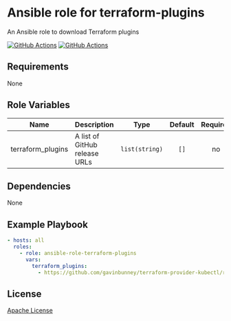 Ansible role for terraform-plugins
==================================

An Ansible role to download Terraform plugins

[![GitHub Actions](https://github.com/mongodb-ansible-roles/ansible-role-terraform-plugins/workflows/Molecule%20Test/badge.svg)](https://github.com/mongodb-ansible-roles/ansible-role-terraform-plugins/actions?query=workflow%3A%22Molecule+Test%22)
[![GitHub Actions](https://github.com/mongodb-ansible-roles/ansible-role-terraform-plugins/workflows/Release/badge.svg)](https://github.com/mongodb-ansible-roles/ansible-role-terraform-plugins/actions?query=workflow%3A%22Release%22)

Requirements
------------

None

Role Variables
--------------

| Name | Description | Type | Default | Required |
|------|-------------|:----:|:-------:|:--------:|
| terraform_plugins | A list of GitHub release URLs | `list(string)` | `[]` | no |

Dependencies
------------

None

Example Playbook
----------------

```yaml
- hosts: all
  roles:
    - role: ansible-role-terraform-plugins
      vars:
        terraform_plugins:
          - https://github.com/gavinbunney/terraform-provider-kubectl/releases/download/v1.4.2/terraform-provider-kubectl-linux-amd64
```

License
-------

[Apache License](LICENSE)
